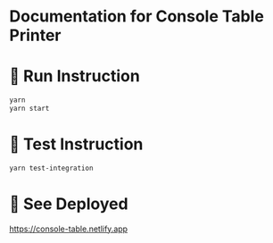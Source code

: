 # Documentation for Console Table Printer

# 🎁 Run Instruction

```bash
yarn
yarn start
```

# 🎁 Test Instruction

```bash
yarn test-integration
```

# 🎁 See Deployed

https://console-table.netlify.app
